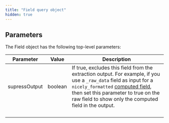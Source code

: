 ```yaml
---
title: "Field query object"
hidden: true
---
```


Parameters
----

The Field object has the following top-level parameters:

| Parameter     | Value   | Description                                                  |
| ------------- | ------- | ------------------------------------------------------------ |
| supressOutput | boolean | If true, excludes this field from the extraction output. For example, if you use a `_raw_data` field as input for a `nicely_formatted`  [computed field](doc:computed-field-methods), then set this parameter to true on the raw field to show only the computed field in the output. |
|               |         |                                                              |
|               |         |                                                              |
|               |         |                                                              |
|               |         |                                                              |

